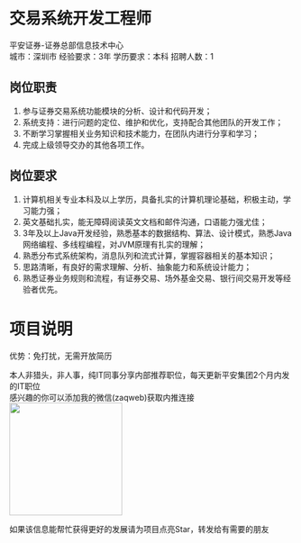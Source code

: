 # 交易系统开发工程师
平安证券-证券总部信息技术中心  
城市：深圳市 经验要求：3年 学历要求：本科  招聘人数：1

## 岗位职责
1.  参与证券交易系统功能模块的分析、设计和代码开发；   
2.  系统支持：进行问题的定位、维护和优化，支持配合其他团队的开发工作；   
3.  不断学习掌握相关业务知识和技术能力，在团队内进行分享和学习；   
4.  完成上级领导交办的其他各项工作。

## 岗位要求
1. 计算机相关专业本科及以上学历，具备扎实的计算机理论基础，积极主动，学习能力强；   
2. 英文基础扎实，能无障碍阅读英文文档和邮件沟通，口语能力强尤佳；   
3. 3年及以上Java开发经验，熟悉基本的数据结构、算法、设计模式，熟悉Java网络编程、多线程编程，对JVM原理有扎实的理解；   
4. 熟悉分布式系统架构，消息队列和流式计算，掌握容器相关的基本知识；   
5. 思路清晰，有良好的需求理解、分析、抽象能力和系统设计能力；   
6. 熟悉证券业务规则和流程，有证券交易、场外基金交易、银行间交易开发等经验者优先。

# 项目说明

优势：免打扰，无需开放简历

本人非猎头，非人事，纯IT同事分享内部推荐职位，每天更新平安集团2个月内发的IT职位  
感兴趣的你可以添加我的微信(zaqweb)获取内推连接  
<img src="https://github.com/zaqweb/PA-IT-JOBS/blob/master/WechatICode.jpeg"  height="200" width="200">

如果该信息能帮忙获得更好的发展请为项目点亮Star，转发给有需要的朋友




